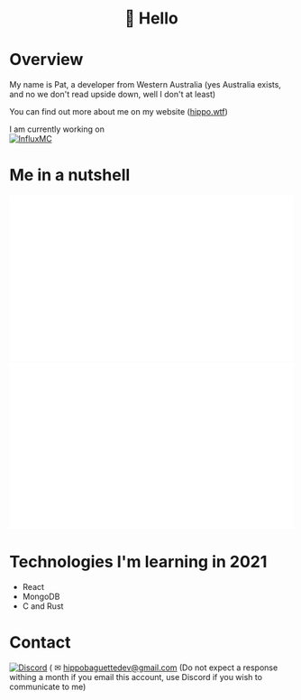 ### <h1 align="center"> 👋 Hello </h1>

<!--
**HippoBaguette/HippoBaguette** is a ✨ _special_ ✨ repository because its `README.md` (this file) appears on your GitHub profile.
-->
# Overview

My name is Pat, a developer from Western Australia (yes Australia exists, and no we don't read upside down, well I don't at least)    

You can find out more about me on my website ([hippo.wtf](https://hippo.wtf))

I am currently working on  
[![InfluxMC](https://media.discordapp.net/attachments/822396515582345257/835100274409734144/InfluxMC_Badge.png)](http://github.com/InfluxMC)  
  
# Me in a nutshell

<a href="https://github.com/jstrieb/github-stats">

![](https://github.com/HippoBaguette/HippoBaguette/blob/master/generated/overview.svg)
![](https://github.com/HippoBaguette/HippoBaguette/blob/master/generated/languages.svg)

</a>  

# Technologies I'm learning in 2021
- React
- MongoDB
- C and Rust

# Contact
[![Discord](https://img.shields.io/badge/Discord-Hipposuarus%230665-orange?logo=discord&style=for-the-badge)](https://discord.com/)  (
✉ hippobaguettedev@gmail.com  (Do not expect a response withing a month if you email this account, use Discord if you wish to communicate to me)
